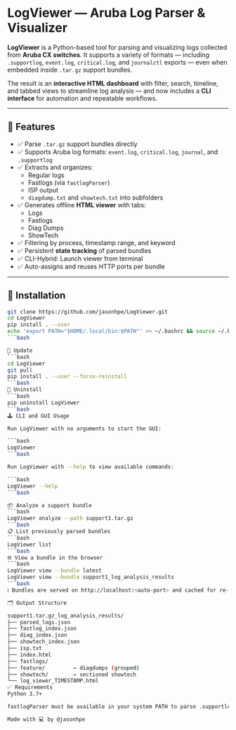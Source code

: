 # LogViewer — Aruba Log Parser & Visualizer

**LogViewer** is a Python-based tool for parsing and visualizing logs collected from **Aruba CX switches**. It supports a variety of formats — including `.supportlog`, `event.log`, `critical.log`, and `journalctl` exports — even when embedded inside `.tar.gz` support bundles.

The result is an **interactive HTML dashboard** with filter, search, timeline, and tabbed views to streamline log analysis — and now includes a **CLI interface** for automation and repeatable workflows.

---

## 🔧 Features

- ✅ Parse `.tar.gz` support bundles directly
- ✅ Supports Aruba log formats: `event.log`, `critical.log`, `journal`, and `.supportlog`
- ✅ Extracts and organizes:
  - Regular logs
  - Fastlogs (via `fastlogParser`)
  - ISP output
  - `diagdump.txt` and `showtech.txt` into subfolders
- ✅ Generates offline **HTML viewer** with tabs:
  - Logs
  - Fastlogs
  - Diag Dumps
  - ShowTech
- ✅ Filtering by process, timestamp range, and keyword
- ✅ Persistent **state tracking** of parsed bundles
- ✅ CLI-Hybrid: Launch viewer from terminal
- ✅ Auto-assigns and reuses HTTP ports per bundle

---
## 🚀 Installation

```bash
git clone https://github.com/jasonhpe/LogViewer.git
cd LogViewer
pip install . --user
echo 'export PATH="$HOME/.local/bin:$PATH"' >> ~/.bashrc && source ~/.bashrc
```bash

🔁 Update
```bash
cd LogViewer
git pull
pip install . --user --force-reinstall
```bash
🧹 Uninstall
```bash
pip uninstall LogViewer
```bash
🕹️ CLI and GUI Usage

Run LogViewer with no arguments to start the GUI:

```bash
LogViewer
```bash

Run LogViewer with --help to view available commands:

```bash
LogViewer --help
```bash

📦 Analyze a support bundle
```bash
LogViewer analyze --path support1.tar.gz
```bash
📋 List previously parsed bundles
```bash
LogViewer list
```bash
🌐 View a bundle in the browser
```bash
LogViewer view --bundle latest
LogViewer view --bundle support1_log_analysis_results
```bash
ℹ️ Bundles are served on http://localhost:<auto-port> and cached for re-use.

🗂 Output Structure

support1.tar.gz_log_analysis_results/
├── parsed_logs.json
├── fastlog_index.json
├── diag_index.json
├── showtech_index.json
├── isp.txt
├── index.html
├── fastlogs/
├── feature/         ← diagdumps (grouped)
├── showtech/        ← sectioned showtech
└── log_viewer_TIMESTAMP.html
✅ Requirements
Python 3.7+

fastlogParser must be available in your system PATH to parse .supportlog files

Made with 💻 by @jasonhpe

